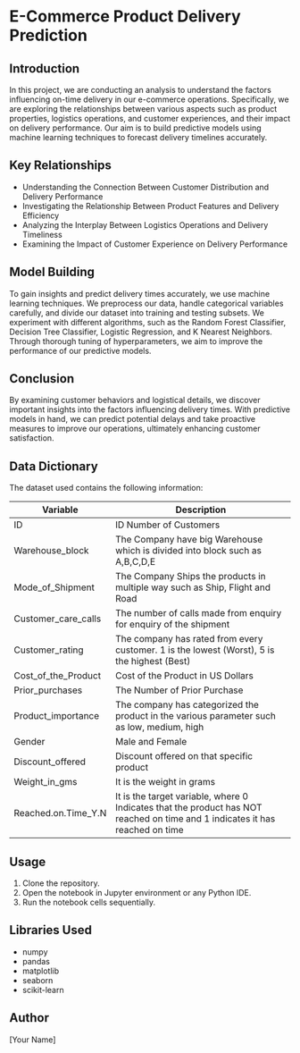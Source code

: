# E-Commerce Product Delivery Prediction

## Introduction
In this project, we are conducting an analysis to understand the factors influencing on-time delivery in our e-commerce operations. Specifically, we are exploring the relationships between various aspects such as product properties, logistics operations, and customer experiences, and their impact on delivery performance. Our aim is to build predictive models using machine learning techniques to forecast delivery timelines accurately.

## Key Relationships
- Understanding the Connection Between Customer Distribution and Delivery Performance
- Investigating the Relationship Between Product Features and Delivery Efficiency
- Analyzing the Interplay Between Logistics Operations and Delivery Timeliness
- Examining the Impact of Customer Experience on Delivery Performance

## Model Building
To gain insights and predict delivery times accurately, we use machine learning techniques. We preprocess our data, handle categorical variables carefully, and divide our dataset into training and testing subsets. We experiment with different algorithms, such as the Random Forest Classifier, Decision Tree Classifier, Logistic Regression, and K Nearest Neighbors. Through thorough tuning of hyperparameters, we aim to improve the performance of our predictive models.

## Conclusion
By examining customer behaviors and logistical details, we discover important insights into the factors influencing delivery times. With predictive models in hand, we can predict potential delays and take proactive measures to improve our operations, ultimately enhancing customer satisfaction.

## Data Dictionary
The dataset used contains the following information:

Variable | Description
--- | ---
ID | ID Number of Customers
Warehouse_block | The Company have big Warehouse which is divided into block such as A,B,C,D,E
Mode_of_Shipment | The Company Ships the products in multiple way such as Ship, Flight and Road
Customer_care_calls | The number of calls made from enquiry for enquiry of the shipment
Customer_rating | The company has rated from every customer. 1 is the lowest (Worst), 5 is the highest (Best)
Cost_of_the_Product | Cost of the Product in US Dollars
Prior_purchases | The Number of Prior Purchase
Product_importance | The company has categorized the product in the various parameter such as low, medium, high
Gender | Male and Female
Discount_offered | Discount offered on that specific product
Weight_in_gms | It is the weight in grams
Reached.on.Time_Y.N | It is the target variable, where 0 Indicates that the product has NOT reached on time and 1 indicates it has reached on time

## Usage
1. Clone the repository.
2. Open the notebook in Jupyter environment or any Python IDE.
3. Run the notebook cells sequentially.

## Libraries Used
- numpy
- pandas
- matplotlib
- seaborn
- scikit-learn

## Author
[Your Name]


